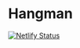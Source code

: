 # Hangman

[![Netlify Status](https://api.netlify.com/api/v1/badges/ddbd9671-3bdc-41c2-8c8b-67490159c661/deploy-status)](https://app.netlify.com/sites/simonhudson-hangman/deploys)